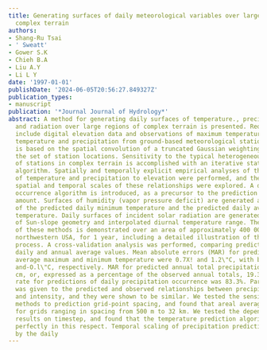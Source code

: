 ```yaml
---
title: Generating surfaces of daily meteorological variables over large regions of
  complex terrain
authors:
- Shang-Ru Tsai
- ' Sweatt'
- Gower S.K
- Chieh B.A
- Liu A.Y
- Li L Y
date: '1997-01-01'
publishDate: '2024-06-05T20:56:27.849327Z'
publication_types:
- manuscript
publication: '*Journal Journal of Hydrology*'
abstract: A method for generating daily surfaces of temperature., precipitation, humidity,
  and radiation over large regions of complex terrain is presented. Required inputs
  include digital elevation data and observations of maximum temperature, minimum
  temperature and precipitation from ground-based meteorological stations. Our method
  is based on the spatial convolution of a truncated Gaussian weighting filter with
  the set of station locations. Sensitivity to the typical heterogeneous distribution
  of stations in complex terrain is accomplished with an iterative station density
  algorithm. Spatially and temporally explicit empirical analyses of the relationships
  of temperature and precipitation to elevation were performed, and the characteristic
  spatial and temporal scales of these relationships were explored. A daily precipitation
  occurrence algorithm is introduced, as a precursor to the prediction of daily precipitation
  amount. Surfaces of humidity (vapor pressure deficit) are generated as a function
  of the predicted daily minimum temperature and the predicted daily average daylight
  temperature. Daily surfaces of incident solar radiation are generated as a function
  of Sun-slope geometry and interpolated diurnal temperature range. The application
  of these methods is demonstrated over an area of approximately 400 000 km' in the
  northwestern USA, for 1 year, including a detailed illustration of the parameterization
  process. A cross-validation analysis was performed, comparing predicted and observed
  daily and annual average values. Mean absolute errors (MAR) for predicted annual
  average maximum and minimum temperature were 0.7X! and 1.2\"C, with biases of +O.l\"C
  and-O.l\"C, respectively. MAR for predicted annual total precipitation was 13.4
  cm, or, expressed as a percentage of the observed annual totals, 19.3%. The success
  rate for predictions of daily precipitation occurrence was 83.3%. Particular attention
  was given to the predicted and observed relationships between precipitation frequency
  and intensity, and they were shown to be similar. We tested the sensitivity of these
  methods to prediction grid-point spacing, and found that areal averages were unchanged
  for grids ranging in spacing from 500 m to 32 km. We tested the dependence of the
  results on timestep, and found that the temperature prediction algorithms scale
  perfectly in this respect. Temporal scaling of precipitation predictions was complicated
  by the daily
---
```

